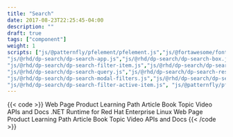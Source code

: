 ```yaml
---
title: "Search"
date: 2017-08-23T22:25:45-04:00
description: ""
draft: true
tags: ["component"]
weight: 1
scripts: ["js/@patternfly/pfelement/pfelement.js","js/@fortawesome/fontawesome-svg-core/index.es.js","js/@fortawesome/pro-solid-svg-icons/index.es.js",
"js/@rhd/dp-search/dp-search-app.js","js/@rhd/dp-search/dp-search-box.js","js/@rhd/dp-search/dp-search-filter-group.js",
"js/@rhd/dp-search/dp-search-filter-item.js","js/@rhd/dp-search/dp-search-filters.js","js/@rhd/dp-search/dp-search-onebox.js",
"js/@rhd/dp-search/dp-search-query.js","js/@rhd/dp-search/dp-search-result-count.js","js/@rhd/dp-search/dp-search-result.js","js/@rhd/dp-search/dp-search-results.js", "js/@rhd/dp-search/dp-search-sort-page.js","js/@rhd/dp-search/dp-search-url.js",
"js/@rhd/dp-search/dp-search-modal-filters.js","js/@rhd/dp-search/dp-search-active-filters.js",
"js/@rhd/dp-search/dp-search-filter-active-item.js", "js/@patternfly/pfe-datetime/pfe-datetime.min.js"]
---
```


{{< code >}}<dp-search-app url="https://dcp2.jboss.org/v2/rest/search/developer_materials">
<dp-search-box slot="query"></dp-search-box>
<dp-search-filters title="Filter By" slot="filters">
    <dp-search-filter-group name="CONTENT TYPE" name="type">
        <dp-search-filter-item group="type" key="webpage" value="webpage"  name="Web Page">Web Page</dp-search-filter-item>
        <dp-search-filter-item group="type" key="product" value="product"  name="Product">Product</dp-search-filter-item>
        <dp-search-filter-item group="type" key="learning_path" value="learning_path" name="Learning Path">Learning Path</dp-search-filter-item>
        <dp-search-filter-item group="type" key="article" value="article"  name="Article">Article</dp-search-filter-item>
        <dp-search-filter-item group="type" key="book" value="book" name="Book">Book</dp-search-filter-item>
        <dp-search-filter-item group="type" key="topic" value="topic" name="Topic">Topic</dp-search-filter-item>
        <dp-search-filter-item group="type" key="video" value="video" name="Video">Video</dp-search-filter-item>
        <dp-search-filter-item group="type" key="apidocs" value="rht_website,rht_apidocs" name="APIs and Docs">APIs and Docs</dp-search-filter-item>
    </dp-search-filter-group>
    <dp-search-filter-group name="PRODUCT" name="project">
        <dp-search-filter-item name=".NET Runtime for Red Hat Enterprise Linux" value="dotnet" class="filter-item-dotnet" key="dotnet" group="project">.NET Runtime for Red Hat Enterprise Linux</dp-search-filter-item>
    </dp-search-filter-group>
    <dp-search-filter-group name="TOPIC" key="tag"></dp-search-filter-group>
</dp-search-filters>
<dp-search-active-filters title="Active Filters:">
    <dp-search-filter-active-item group="type" key="webpage" value="webpage"  name="Web Page">Web Page</dp-search-filter-active-item>
        <dp-search-filter-active-item group="type" key="product" value="product"  name="Product">Product</dp-search-filter-active-item>
        <dp-search-filter-active-item group="type" key="learning_path" value="learning_path" name="Learning Path">Learning Path</dp-search-filter-active-item>
        <dp-search-filter-active-item group="type" key="article" value="article"  name="Article">Article</dp-search-filter-active-item>
        <dp-search-filter-active-item group="type" key="book" value="book" name="Book">Book</dp-search-filter-active-item>
        <dp-search-filter-active-item group="type" key="topic" value="topic" name="Topic">Topic</dp-search-filter-active-item>
        <dp-search-filter-active-item group="type" key="video" value="video" name="Video">Video</dp-search-filter-active-item>
        <dp-search-filter-active-item group="type" key="apidocs" value="rht_website,rht_apidocs" name="APIs and Docs">APIs and Docs</dp-search-filter-active-item>
</dp-search-active-filters>
<dp-search-result-count></dp-search-result-count>
<dp-search-sort-page></dp-search-sort-page>
<dp-search-onebox url="../../json/onebox.json"></dp-search-onebox>
<dp-search-results></dp-search-results>
<dp-search-query url="https://api.developers.stage.redhat.com/search/"></dp-search-query>
</dp-search-app>
<a href="#top" id="scroll-to-top"></a>{{< /code >}}

<!--
<dp-search-app url="https://dcp2.jboss.org/v2/rest/search/developer_materials">
<dp-search-box slot="query"></dp-search-box>
<dp-search-filters title="Filter By" slot="filters">
    <dp-search-filter-group name="CONTENT TYPE" name="type">
        <dp-search-filter-item group="type" key="webpage" value="webpage"  name="Web Page">Web Page</dp-search-filter-item>
        <dp-search-filter-item group="type" key="product" value="product"  name="Product">Product</dp-search-filter-item>
        <dp-search-filter-item group="type" key="learning_path" value="learning_path" name="Learning Path">Learning Path</dp-search-filter-item>
        <dp-search-filter-item group="type" key="article" value="article"  name="Article">Article</dp-search-filter-item>
        <dp-search-filter-item group="type" key="book" value="book" name="Book">Book</dp-search-filter-item>
        <dp-search-filter-item group="type" key="topic" value="topic" name="Topic">Topic</dp-search-filter-item>
        <dp-search-filter-item group="type" key="video" value="video" name="Video">Video</dp-search-filter-item>
        <dp-search-filter-item group="type" key="apidocs" value="rht_website,rht_apidocs" name="APIs and Docs">APIs and Docs</dp-search-filter-item>
    </dp-search-filter-group>
    <dp-search-filter-group name="PRODUCT" name="project">
        <dp-search-filter-item name=".NET Runtime for Red Hat Enterprise Linux" value="dotnet" class="filter-item-dotnet" key="dotnet" group="project">.NET Runtime for Red Hat Enterprise Linux</dp-search-filter-item>
    </dp-search-filter-group>
    <dp-search-filter-group name="TOPIC" key="tag"></dp-search-filter-group>
</dp-search-filters>
<dp-search-active-filters title="Active Filters:">
    <dp-search-filter-active-item group="type" key="webpage" value="webpage"  name="Web Page">Web Page</dp-search-filter-active-item>
        <dp-search-filter-active-item group="type" key="product" value="product"  name="Product">Product</dp-search-filter-active-item>
        <dp-search-filter-active-item group="type" key="learning_path" value="learning_path" name="Learning Path">Learning Path</dp-search-filter-active-item>
        <dp-search-filter-active-item group="type" key="article" value="article"  name="Article">Article</dp-search-filter-active-item>
        <dp-search-filter-active-item group="type" key="book" value="book" name="Book">Book</dp-search-filter-active-item>
        <dp-search-filter-active-item group="type" key="topic" value="topic" name="Topic">Topic</dp-search-filter-active-item>
        <dp-search-filter-active-item group="type" key="video" value="video" name="Video">Video</dp-search-filter-active-item>
        <dp-search-filter-active-item group="type" key="apidocs" value="rht_website,rht_apidocs" name="APIs and Docs">APIs and Docs</dp-search-filter-active-item>
</dp-search-active-filters>
<dp-search-result-count></dp-search-result-count>
<dp-search-sort-page></dp-search-sort-page>
<dp-search-onebox url="../../json/onebox.json"></dp-search-onebox>
<dp-search-results></dp-search-results>
<dp-search-query url="https://api.developers.stage.redhat.com/search/"></dp-search-query>
</dp-search-app>
<a href="#top" id="scroll-to-top"></a>
<script>
var inject = document.createElement('script')
inject.innerText = "System.import('/themes/custom/rhdp/js/@patternfly/pfelement/pfelement.js');\n"+
"System.import('/themes/custom/rhdp/js/@fortawesome/fontawesome-svg-core/index.es.js');\n"+
"System.import('/themes/custom/rhdp/js/@fortawesome/pro-solid-svg-icons/index.es.js');\n"+
"System.import('/themes/custom/rhdp/js/@rhd/dp-search/dp-search-app.js');\n"+
"System.import('/themes/custom/rhdp/js/@rhd/dp-search/dp-search-box.js');\n"+
"System.import('/themes/custom/rhdp/js/@rhd/dp-search/dp-search-filter-group.js');\n"+
"System.import('/themes/custom/rhdp/js/@rhd/dp-search/dp-search-filter-item.js');\n"+
"System.import('/themes/custom/rhdp/js/@rhd/dp-search/dp-search-filters.js');\n"+
"System.import('/themes/custom/rhdp/js/@rhd/dp-search/dp-search-onebox.js');\n"+
"System.import('/themes/custom/rhdp/js/@rhd/dp-search/dp-search-query.js');\n"+
"System.import('/themes/custom/rhdp/js/@rhd/dp-search/dp-search-result-count.js');\n"+
"System.import('/themes/custom/rhdp/js/@rhd/dp-search/dp-search-result.js');\n"+
"System.import('/themes/custom/rhdp/js/@rhd/dp-search/dp-search-results.js');\n"+
"System.import('/themes/custom/rhdp/js/@rhd/dp-search/dp-search-sort-page.js');\n"+
"System.import('/themes/custom/rhdp/js/@rhd/dp-search/dp-search-url.js');\n"+
"System.import('/themes/custom/rhdp/js/@rhd/dp-search/dp-search-modal-filters.js');\n"+
"System.import('/themes/custom/rhdp/js/@rhd/dp-search/dp-search-active-filters.js');\n"+
"System.import('/themes/custom/rhdp/js/@rhd/dp-search/dp-search-filter-active-item.js');\n"+
"System.import('/themes/custom/rhdp/js/@patternfly/pfe-datetime/pfe-datetime.min.js');"
setTimeout(function() {document.body.appendChild(inject); }, 5000);
</script>
-->